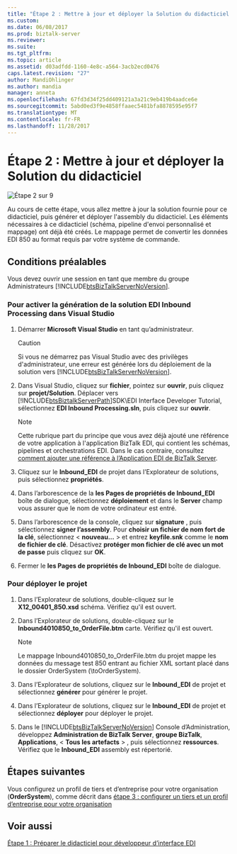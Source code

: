```yaml
---
title: "Étape 2 : Mettre à jour et déployer la Solution du didacticiel | Documents Microsoft"
ms.custom: 
ms.date: 06/08/2017
ms.prod: biztalk-server
ms.reviewer: 
ms.suite: 
ms.tgt_pltfrm: 
ms.topic: article
ms.assetid: d03adfdd-1160-4e8c-a564-3acb2ecd0476
caps.latest.revision: "27"
author: MandiOhlinger
ms.author: mandia
manager: anneta
ms.openlocfilehash: 67fd3d34f25dd409121a3a21c9eb419b4aadce6e
ms.sourcegitcommit: 5abd0ed3f9e4858ffaaec5481bfa8878595e95f7
ms.translationtype: MT
ms.contentlocale: fr-FR
ms.lasthandoff: 11/28/2017
---
```

# <a name="step-2-update-and-deploy-the-tutorial-solution"></a>Étape 2 : Mettre à jour et déployer la Solution du didacticiel
![Étape 2 sur 9](../adapters-and-accelerators/wcf-lob-adapter-sdk/media/step-2of9.gif "Step_2of9")  
  
 Au cours de cette étape, vous allez mettre à jour la solution fournie pour ce didacticiel, puis générer et déployer l'assembly du didacticiel. Les éléments nécessaires à ce didacticiel (schéma, pipeline d'envoi personnalisé et mappage) ont déjà été créés. Le mappage permet de convertir les données EDI 850 au format requis par votre système de commande.  
  
## <a name="prerequisites"></a>Conditions préalables  
 Vous devez ouvrir une session en tant que membre du groupe Administrateurs [!INCLUDE[btsBizTalkServerNoVersion](../includes/btsbiztalkservernoversion-md.md)].  
  
### <a name="to-enable-the-edi-inbound-processing-solution-to-be-built-in-visual-studio"></a>Pour activer la génération de la solution EDI Inbound Processing dans Visual Studio  
  
1.  Démarrer **Microsoft Visual Studio** en tant qu’administrateur.  
  
    > [!CAUTION]
    >  Si vous ne démarrez pas Visual Studio avec des privilèges d'administrateur, une erreur est générée lors du déploiement de la solution vers [!INCLUDE[btsBizTalkServerNoVersion](../includes/btsbiztalkservernoversion-md.md)].  
  
2.  Dans Visual Studio, cliquez sur **fichier**, pointez sur **ouvrir**, puis cliquez sur **projet/Solution**. Déplacer vers [!INCLUDE[btsBiztalkServerPath](../includes/btsbiztalkserverpath-md.md)]SDK\EDI Interface Developer Tutorial, sélectionnez **EDI Inbound Processing.sln**, puis cliquez sur **ouvrir**.  
  
    > [!NOTE]
    >  Cette rubrique part du principe que vous avez déjà ajouté une référence de votre application à l'application BizTalk EDI, qui contient les schémas, pipelines et orchestrations EDI. Dans le cas contraire, consultez [comment ajouter une référence à l’Application EDI de BizTalk Server](http://msdn.microsoft.com/library/7af066fb-372f-4709-b566-c8d6b4a9d782).  
  
3.  Cliquez sur le **Inbound_EDI** de projet dans l’Explorateur de solutions, puis sélectionnez **propriétés**.  
  
4.  Dans l’arborescence de la **les Pages de propriétés de Inbound_EDI** boîte de dialogue, sélectionnez **déploiement** et dans le **Server** champ vous assurer que le nom de votre ordinateur est entré.  
  
5.  Dans l’arborescence de la console, cliquez sur **signature** , puis sélectionnez **signer l’assembly**. Pour **choisir un fichier de nom fort de la clé**, sélectionnez \< **nouveau...**  \> et entrez **keyfile.snk** comme le **nom de fichier de clé**. Désactivez **protéger mon fichier de clé avec un mot de passe** puis cliquez sur **OK**.  
  
6.  Fermer le **les Pages de propriétés de Inbound_EDI** boîte de dialogue.  
  
### <a name="to-deploy-the-project"></a>Pour déployer le projet  
  
1.  Dans l’Explorateur de solutions, double-cliquez sur le **X12_00401_850.xsd** schéma. Vérifiez qu'il est ouvert.  
  
2.  Dans l’Explorateur de solutions, double-cliquez sur le **Inbound4010850_to_OrderFile.btm** carte. Vérifiez qu'il est ouvert.  
  
    > [!NOTE]
    >  Le mappage Inbound4010850_to_OrderFile.btm du projet mappe les données du message test 850 entrant au fichier XML sortant placé dans le dossier OrderSystem (\toOrderSystem).  
  
3.  Dans l’Explorateur de solutions, cliquez sur le **Inbound_EDI** de projet et sélectionnez **générer** pour générer le projet.  
  
4.  Dans l’Explorateur de solutions, cliquez sur le **Inbound_EDI** de projet et sélectionnez **déployer** pour déployer le projet.  
  
5.  Dans le [!INCLUDE[btsBizTalkServerNoVersion](../includes/btsbiztalkservernoversion-md.md)] Console d’Administration, développez **Administration de BizTalk Server**, **groupe BizTalk**, **Applications**, \<  **Tous les artefacts** \> , puis sélectionnez **ressources**. Vérifiez que le **Inbound_EDI** assembly est répertorié.  
  
## <a name="next-steps"></a>Étapes suivantes  
 Vous configurez un profil de tiers et d’entreprise pour votre organisation (**OrderSystem**), comme décrit dans [étape 3 : configurer un tiers et un profil d’entreprise pour votre organisation](../core/step-3-configure-a-party-and-business-profile-for-your-organization1.md)  
  
## <a name="see-also"></a>Voir aussi  
 [Étape 1 : Préparer le didacticiel pour développeur d’interface EDI](../core/step-1-prepare-for-the-edi-interface-developer-tutorial.md)